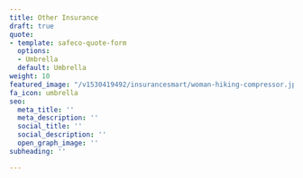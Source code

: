 ```yaml
---
title: Other Insurance
draft: true
quote:
- template: safeco-quote-form
  options:
  - Umbrella
  default: Umbrella
weight: 10
featured_image: "/v1530419492/insurancesmart/woman-hiking-compressor.jpg"
fa_icon: umbrella
seo:
  meta_title: ''
  meta_description: ''
  social_title: ''
  social_description: ''
  open_graph_image: ''
subheading: ''

---
```

